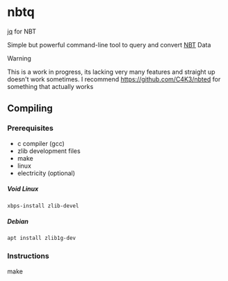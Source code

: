 # nbtq
[jq](https://jqlang.org/) for NBT

Simple but powerful command-line tool to query and convert [NBT](https://minecraft.wiki/w/NBT_format) Data

> [!WARNING]
> This is a work in progress, its lacking very many features and straight up doesn't work sometimes.
> I recommend https://github.com/C4K3/nbted for something that actually works

## Compiling

### Prerequisites
- c compiler (gcc)
- zlib development files
- make
- linux
- electricity (optional)

##### Void Linux
```sh
xbps-install zlib-devel
```

##### Debian
```sh
apt install zlib1g-dev
```

### Instructions
make
